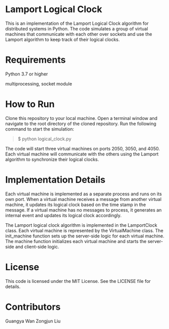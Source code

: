 # Lamport Logical Clock

This is an implementation of the Lamport Logical Clock algorithm for distributed systems in Python. The code simulates a group of virtual machines that communicate with each other over sockets and use the Lamport algorithm to keep track of their logical clocks.

# Requirements
Python 3.7 or higher

multiprocessing, socket module

# How to Run

Clone this repository to your local machine.
Open a terminal window and navigate to the root directory of the cloned repository.
Run the following command to start the simulation:

> $ python logical_clock.py

The code will start three virtual machines on ports 2050, 3050, and 4050. Each virtual machine will communicate with the others using the Lamport algorithm to synchronize their logical clocks.

# Implementation Details
Each virtual machine is implemented as a separate process and runs on its own port. When a virtual machine receives a message from another virtual machine, it updates its logical clock based on the time stamp in the message. If a virtual machine has no messages to process, it generates an internal event and updates its logical clock accordingly.

The Lamport logical clock algorithm is implemented in the LamportClock class. Each virtual machine is represented by the VirtualMachine class. The init_machine function sets up the server-side logic for each virtual machine. The machine function initializes each virtual machine and starts the server-side and client-side logic.

# License
This code is licensed under the MIT License. See the LICENSE file for details.

# Contributors

Guangya Wan
Zongjun Liu